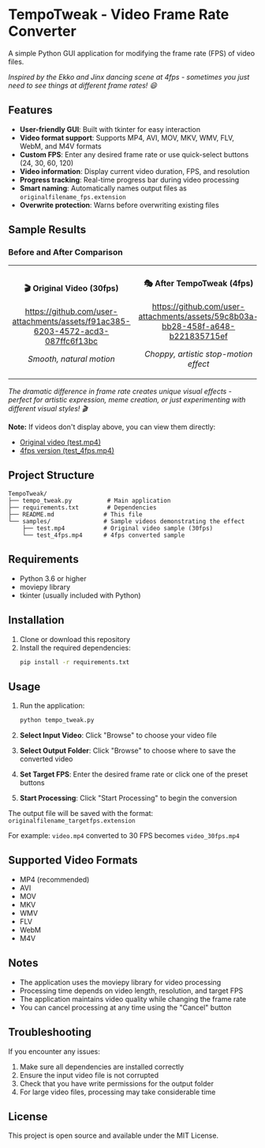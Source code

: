 # TempoTweak - Video Frame Rate Converter

A simple Python GUI application for modifying the frame rate (FPS) of video files.

*Inspired by the Ekko and Jinx dancing scene at 4fps - sometimes you just need to see things at different frame rates! 😄*

## Features

- **User-friendly GUI**: Built with tkinter for easy interaction
- **Video format support**: Supports MP4, AVI, MOV, MKV, WMV, FLV, WebM, and M4V formats
- **Custom FPS**: Enter any desired frame rate or use quick-select buttons (24, 30, 60, 120)
- **Video information**: Display current video duration, FPS, and resolution
- **Progress tracking**: Real-time progress bar during video processing
- **Smart naming**: Automatically names output files as `originalfilename_fps.extension`
- **Overwrite protection**: Warns before overwriting existing files

## Sample Results

### Before and After Comparison

<table>
<tr>
<td align="center">
<h4>🎬 Original Video (30fps)</h4>

https://github.com/user-attachments/assets/f91ac385-6203-4572-acd3-087ffc6f13bc

*Smooth, natural motion*
</td>
<td align="center">
<h4>🎭 After TempoTweak (4fps)</h4>


https://github.com/user-attachments/assets/59c8b03a-bb28-458f-a648-b221835715ef


*Choppy, artistic stop-motion effect*
</td>
</tr>
</table>

*The dramatic difference in frame rate creates unique visual effects - perfect for artistic expression, meme creation, or just experimenting with different visual styles! 🎬*

**Note:** If videos don't display above, you can view them directly:
- [Original video (test.mp4)](samples/test.mp4)
- [4fps version (test_4fps.mp4)](samples/test_4fps.mp4)

## Project Structure

```
TempoTweak/
├── tempo_tweak.py          # Main application
├── requirements.txt        # Dependencies
├── README.md              # This file
└── samples/               # Sample videos demonstrating the effect
    ├── test.mp4           # Original video sample (30fps)
    └── test_4fps.mp4      # 4fps converted sample
```

## Requirements

- Python 3.6 or higher
- moviepy library
- tkinter (usually included with Python)

## Installation

1. Clone or download this repository
2. Install the required dependencies:
   ```bash
   pip install -r requirements.txt
   ```

## Usage

1. Run the application:
   ```bash
   python tempo_tweak.py
   ```

2. **Select Input Video**: Click "Browse" to choose your video file
3. **Select Output Folder**: Click "Browse" to choose where to save the converted video
4. **Set Target FPS**: Enter the desired frame rate or click one of the preset buttons
5. **Start Processing**: Click "Start Processing" to begin the conversion

The output file will be saved with the format: `originalfilename_targetfps.extension`

For example: `video.mp4` converted to 30 FPS becomes `video_30fps.mp4`

## Supported Video Formats

- MP4 (recommended)
- AVI
- MOV
- MKV
- WMV
- FLV
- WebM
- M4V

## Notes

- The application uses the moviepy library for video processing
- Processing time depends on video length, resolution, and target FPS
- The application maintains video quality while changing the frame rate
- You can cancel processing at any time using the "Cancel" button

## Troubleshooting

If you encounter any issues:

1. Make sure all dependencies are installed correctly
2. Ensure the input video file is not corrupted
3. Check that you have write permissions for the output folder
4. For large video files, processing may take considerable time

## License

This project is open source and available under the MIT License.
